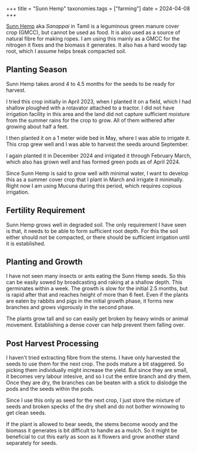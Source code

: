 +++
title = "Sunn Hemp"
taxonomies.tags = ["farming"]
date = 2024-04-08
+++

[Sunn Hemp](https://www.echocommunity.org/en/search?q=sunn+hemp) aka _Sanappai_ in Tamil is a leguminous green manure cover crop (GMCC), but cannot be used as food. It is also used as a source of natural fibre for making ropes. I am using this mainly as a GMCC for the nitrogen it fixes and the biomass it generates. It also has a hard woody tap root, which I assume helps break compacted soil.

## Planting Season

Sunn Hemp takes arond 4 to 4.5 months for the seeds to be ready for harvest.

I tried this crop initially in April 2023, when I planted it on a field, which I had shallow ploughed with a rotavator attached to a tractor. I did not have irrigation facility in this area and the land did not capture sufficient moisture from the summer rains for the crop to grow. All of them withered after growing about half a feet.

I then planted it on a 1 meter wide bed in May, where I was able to irrigate it. This crop grew well and I was able to harvest the seeds around September.

I again planted it in December 2024 and irrigated it through February March, which also has grown well and has formed green pods as of April 2024.

Since Sunn Hemp is said to grow well with minimal water, I want to develop this as a summer cover crop that I plant in March and irrigate it minimally. Right now I am using Mucuna during this period, which requires copious irrigation.

## Fertility Requirement

Sunn Hemp grows well in degraded soil. The only requirement I have seen is that, it needs to be able to form sufficient root depth. For this the soil either should not be compacted, or there should be sufficient irrigation until it is established.

## Planting and Growth

I have not seen many insects or ants eating the Sunn Hemp seeds. So this can be easily sowed by broadcasting and raking at a shallow depth. This germinates within a week. The growth is slow for the initial 2.5 months, but is rapid after that and reaches height of more than 6 feet. Even if the plants are eaten by rabbits and pigs in the initial growth phase, it forms new branches and grows vigorously in the second phase.

The plants grow tall and so can easily get broken by heavy winds or animal movement. Establishing a dense cover can help prevent them falling over.

## Post Harvest Processing

I haven't tried extracting fibre from the stems. I have only harvested the seeds to use them for the next crop. The pods mature a bit staggered. So picking them individually might increase the yield. But since they are small, it becomes very labour intesive, and so I cut the entire branch and dry them. Once they are dry, the branches can be beaten with a stick to dislodge the pods and the seeds within the pods.

Since I use this only as seed for the next crop, I just store the mixture of seeds and broken specks of the dry shell and do not bother winnowing to get clean seeds.

If the plant is allowed to bear seeds, the stems become woody and the biomass it generates is bit difficult to handle as a mulch. So it might be beneficial to cut this early as soon as it flowers and grow another stand separately for seeds.

